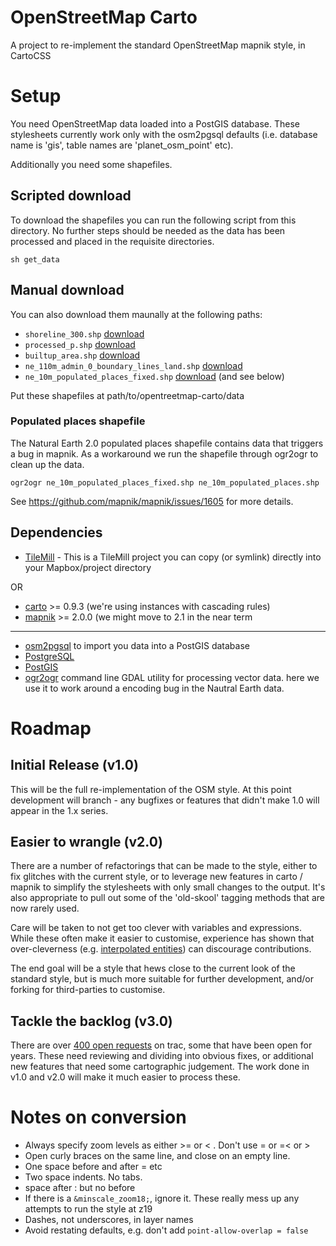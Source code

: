# OpenStreetMap Carto

A project to re-implement the standard OpenStreetMap mapnik style, in CartoCSS

# Setup

You need OpenStreetMap data loaded into a PostGIS database. These stylesheets currently work
only with the osm2pgsql defaults (i.e. database name is 'gis', table names are 'planet_osm_point' etc).

Additionally you need some shapefiles.

## Scripted download

To download the shapefiles you can run the following script from this directory. No further steps should be needed as the data has been processed and placed in the requisite directories.

```
sh get_data
```

## Manual download

You can also download them maunally at the following paths:

* `shoreline_300.shp` [download](http://tile.openstreetmap.org/shoreline_300.tar.bz2)
* `processed_p.shp` [download](http://tile.openstreetmap.org/processed_p.tar.bz2)
* `builtup_area.shp` [download](http://tile.openstreetmap.org/world_boundaries-spherical.tgz)
* `ne_110m_admin_0_boundary_lines_land.shp` [download](http://www.naturalearthdata.com/http//www.naturalearthdata.com/download/110m/cultural/ne_110m_admin_0_boundary_lines_land.zip)
* `ne_10m_populated_places_fixed.shp` [download](http://www.naturalearthdata.com/http//www.naturalearthdata.com/download/10m/cultural/ne_10m_populated_places.zip) (and see below)

Put these shapefiles at path/to/opentreetmap-carto/data

### Populated places shapefile

The Natural Earth 2.0 populated places shapefile contains data that triggers a bug in mapnik. As
a workaround we run the shapefile through ogr2ogr to clean up the data.

```
ogr2ogr ne_10m_populated_places_fixed.shp ne_10m_populated_places.shp
```

See https://github.com/mapnik/mapnik/issues/1605 for more details.

## Dependencies

* [TileMill](mapbox.com/tilemill) - This is a TileMill project you can copy (or symlink) directly into your Mapbox/project directory

OR

* [carto](https://github.com/mapbox/carto) >= 0.9.3 (we're using instances with cascading rules) 
* [mapnik](https://github.com/mapnik/mapnik/wiki/Mapnik-Installation) >= 2.0.0 (we might move to 2.1 in the near term

---

* [osm2pgsql](http://wiki.openstreetmap.org/wiki/Osm2pgsql) to import you data into a PostGIS database
* [PostgreSQL](http://www.postgresql.org/)
* [PostGIS](http://postgis.refractions.net/)
* [ogr2ogr](http://www.gdal.org/) command line GDAL utility for processing vector data. here we use it to work around a encoding bug in the Nautral Earth data.

# Roadmap

## Initial Release (v1.0)

This will be the full re-implementation of the OSM style. At this point development will
branch - any bugfixes or features that didn't make 1.0 will appear in the 1.x series.

## Easier to wrangle (v2.0)

There are a number of refactorings that can be made to the style, either to fix glitches
with the current style, or to leverage new features in carto / mapnik to simplify the stylesheets
with only small changes to the output. It's also appropriate to pull out some of the 'old-skool'
tagging methods that are now rarely used.

Care will be taken to not get too clever with variables and expressions. While these often make
it easier to customise, experience has shown that over-cleverness (e.g. [interpolated entities][cleverness])
can discourage contributions.

The end goal will be a style that hews close to the current look of the standard style, but is
much more suitable for further development, and/or forking for third-parties to customise.

## Tackle the backlog (v3.0)

There are over [400 open requests][trac] on trac, some that have been open for years. These need
reviewing and dividing into obvious fixes, or additional new features that need some cartographic
judgement. The work done in v1.0 and v2.0 will make it much easier to process these.

# Notes on conversion

* Always specify zoom levels as either >= or < . Don't use = or =< or >
* Open curly braces on the same line, and close on an empty line.
* One space before and after =  etc
* Two space indents. No tabs.
* space after : but no before
* If there is a `&minscale_zoom18;`, ignore it. These really mess up any attempts to run the style at z19
* Dashes, not underscores, in layer names
* Avoid restating defaults, e.g. don't add `point-allow-overlap = false`

[trac]: https://trac.openstreetmap.org/query?component=mapnik&status=!closed&order=changetime&desc=1&max=500
[cleverness]: https://github.com/openstreetmap/mapnik-stylesheets/blob/master/inc/settings.xml.inc.template#L16
